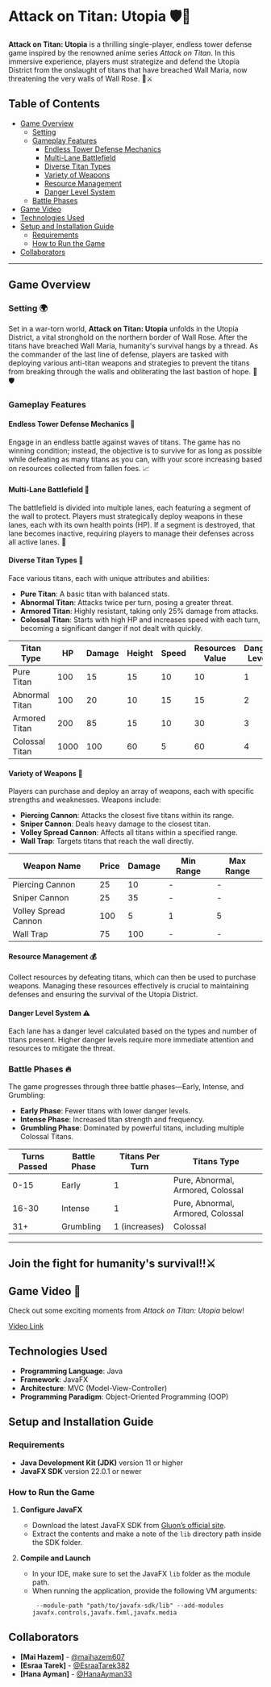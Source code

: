 # Attack on Titan: Utopia 🛡️👾

**Attack on Titan: Utopia** is a thrilling single-player, endless tower defense game inspired by the renowned anime series *Attack on Titan*. In this immersive experience, players must strategize and defend the Utopia District from the onslaught of titans that have breached Wall Maria, now threatening the very walls of Wall Rose. 🏰⚔️

## Table of Contents
- [Game Overview](#game-overview)
  - [Setting](#setting)
  - [Gameplay Features](#gameplay-features)
    - [Endless Tower Defense Mechanics](#endless-tower-defense-mechanics)
    - [Multi-Lane Battlefield](#multi-lane-battlefield)
    - [Diverse Titan Types](#diverse-titan-types)
    - [Variety of Weapons](#variety-of-weapons)
    - [Resource Management](#resource-management)
    - [Danger Level System](#danger-level-system)
  - [Battle Phases](#battle-phases)
- [Game Video](#game-video)
- [Technologies Used](#technologies-used)
- [Setup and Installation Guide](#setup-and-installation-guide)
  - [Requirements](#requirements)
  - [How to Run the Game](#how-to-run-the-game)
- [Collaborators](#collaborators)

---

## Game Overview

### Setting 🌍
Set in a war-torn world, **Attack on Titan: Utopia** unfolds in the Utopia District, a vital stronghold on the northern border of Wall Rose. After the titans have breached Wall Maria, humanity's survival hangs by a thread. As the commander of the last line of defense, players are tasked with deploying various anti-titan weapons and strategies to prevent the titans from breaking through the walls and obliterating the last bastion of hope. 💪🛡️


### Gameplay Features

#### Endless Tower Defense Mechanics 🏰  
Engage in an endless battle against waves of titans. The game has no winning condition; instead, the objective is to survive for as long as possible while defeating as many titans as you can, with your score increasing based on resources collected from fallen foes. 📈

#### Multi-Lane Battlefield 🌌  
The battlefield is divided into multiple lanes, each featuring a segment of the wall to protect. Players must strategically deploy weapons in these lanes, each with its own health points (HP). If a segment is destroyed, that lane becomes inactive, requiring players to manage their defenses across all active lanes. 🚧

#### Diverse Titan Types 👹  
Face various titans, each with unique attributes and abilities:
  - **Pure Titan**: A basic titan with balanced stats.
  - **Abnormal Titan**: Attacks twice per turn, posing a greater threat.
  - **Armored Titan**: Highly resistant, taking only 25% damage from attacks.
  - **Colossal Titan**: Starts with high HP and increases speed with each turn, becoming a significant danger if not dealt with quickly.

| Titan Type      | HP  | Damage | Height | Speed | Resources Value | Danger Level |
|------------------|-----|--------|--------|-------|-----------------|--------------|
| Pure Titan       | 100 | 15     | 15     | 10    | 10              | 1            |
| Abnormal Titan   | 100 | 20     | 10     | 15    | 15              | 2            |
| Armored Titan    | 200 | 85     | 15     | 10    | 30              | 3            |
| Colossal Titan   | 1000| 100    | 60     | 5     | 60              | 4            |

#### Variety of Weapons 🔫  
Players can purchase and deploy an array of weapons, each with specific strengths and weaknesses. Weapons include:
  - **Piercing Cannon**: Attacks the closest five titans within its range.
  - **Sniper Cannon**: Deals heavy damage to the closest titan.
  - **Volley Spread Cannon**: Affects all titans within a specified range.
  - **Wall Trap**: Targets titans that reach the wall directly.

| Weapon Name             | Price | Damage | Min Range | Max Range |
|-------------------------|-------|--------|-----------|-----------|
| Piercing Cannon         | 25    | 10     | -         | -         |
| Sniper Cannon           | 25    | 35     | -         | -         |
| Volley Spread Cannon     | 100   | 5      | 1         | 5         |
| Wall Trap               | 75    | 100    | -         | -         |

#### Resource Management 💰  
Collect resources by defeating titans, which can then be used to purchase weapons. Managing these resources effectively is crucial to maintaining defenses and ensuring the survival of the Utopia District. 

#### Danger Level System ⚠️  
Each lane has a danger level calculated based on the types and number of titans present. Higher danger levels require more immediate attention and resources to mitigate the threat.
 
### Battle Phases 🔥
The game progresses through three battle phases—Early, Intense, and Grumbling:
- **Early Phase**: Fewer titans with lower danger levels.
- **Intense Phase**: Increased titan strength and frequency.
- **Grumbling Phase**: Dominated by powerful titans, including multiple Colossal Titans.

| Turns Passed | Battle Phase | Titans Per Turn | Titans Type           |
|--------------|--------------|------------------|-----------------------------      |
| 0-15         | Early        | 1                | Pure, Abnormal, Armored, Colossal |
| 16-30        | Intense      | 1                | Pure, Abnormal, Armored, Colossal |
| 31+          | Grumbling    | 1 (increases)    | Colossal                          |

---

## Join the fight for humanity's survival!!⚔️

## Game Video 📸

Check out some exciting moments from *Attack on Titan: Utopia* below!

[Video Link](https://github.com/user-attachments/assets/b6b6e8eb-7d3a-4fc5-82b2-d100563c33ad)

## Technologies Used  
- **Programming Language**: Java  
- **Framework**: JavaFX   
- **Architecture**: MVC (Model-View-Controller)  
- **Programming Paradigm**: Object-Oriented Programming (OOP)

## Setup and Installation Guide

### Requirements  
- **Java Development Kit (JDK)** version 11 or higher  
- **JavaFX SDK** version 22.0.1 or newer  

### How to Run the Game

1. **Configure JavaFX**  
   - Download the latest JavaFX SDK from [Gluon’s official site](https://gluonhq.com/products/javafx/).  
   - Extract the contents and make a note of the `lib` directory path inside the SDK folder.  

2. **Compile and Launch**  
   - In your IDE, make sure to set the JavaFX `lib` folder as the module path.  
   - When running the application, provide the following VM arguments:
     ```  
      --module-path "path/to/javafx-sdk/lib" --add-modules javafx.controls,javafx.fxml,javafx.media
     ```
  
## Collaborators  
- **[Mai Hazem]** - [@maihazem607](https://github.com/maihazem607)
- **[Esraa Tarek]** - [@EsraaTarek382](https://github.com/EsraaTarek382) 
- **[Hana Ayman]** - [@HanaAyman33](https://github.com/HanaAyman33)
